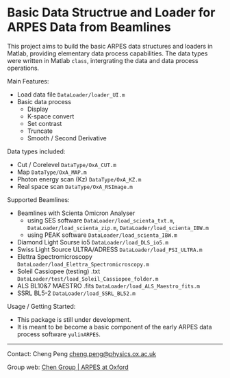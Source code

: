 # Basic Data Structrue and Loader for ARPES Data from Beamlines

This project aims to build the basic ARPES data structures and loaders in Matlab, providing elementary data process capabilities. The data types were written in Matlab `class`, intergrating the data and data process operations.

Main Features:
- Load data file `DataLoader/loader_UI.m`
- Basic data process
    - Display
    - K-space convert
    - Set contrast
    - Truncate
    - Smooth / Second Derivative

Data types included:
- Cut / Corelevel `DataType/OxA_CUT.m`
- Map `DataType/OxA_MAP.m`
- Photon energy scan (Kz) `DataType/OxA_KZ.m`
- Real space scan `DataType/OxA_RSImage.m`

Supported Beamlines:
- Beamlines with Scienta Omicron Analyser 
    - using SES software `DataLoader/load_scienta_txt.m`, `DataLoader/load_scienta_zip.m`, `DataLoader/load_scienta_IBW.m`
    - using PEAK software `DataLoader/load_scienta_IBW.m`
- Diamond Light Sourse io5 `DataLoader/load_DLS_io5.m`
- Swiss Light Source ULTRA/ADRESS `DataLoader/load_PSI_ULTRA.m`
- Elettra Spectromicroscopy `DataLoader/load_Elettra_Spectromicroscopy.m`
- Soleil Cassiopee (testing) .txt `DataLoader/test/load_Soleil_Cassiopee_folder.m`
- ALS BL10&7 MAESTRO .fits `DataLoader/load_ALS_Maestro_fits.m`
- SSRL BL5-2 `DataLoader/load_SSRL_BL52.m`

Usage / Getting Started:
- This package is still under development.
- It is meant to be become a basic component of the early ARPES data process software `yulinARPES`.


---
Contact: Cheng Peng <cheng.peng@physics.ox.ac.uk>

Group web: [Chen Group | ARPES at Oxford](http://www.arpes.org.uk)


